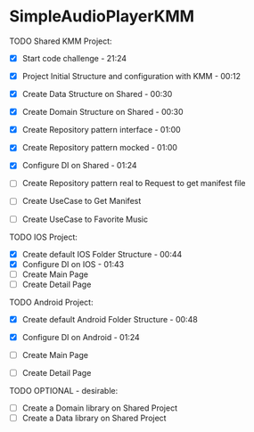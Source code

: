 # SimpleAudioPlayerKMM


TODO Shared KMM Project:
- [X] Start code challenge - 21:24
- [X] Project Initial Structure and configuration with KMM - 00:12
- [X] Create Data Structure on Shared - 00:30
- [X] Create Domain Structure on Shared - 00:30
- [X] Create Repository pattern interface - 01:00 
- [X] Create Repository pattern mocked - 01:00
- [X] Configure DI on Shared - 01:24
- [ ] Create Repository pattern real to Request to get manifest file
- [ ] Create UseCase to Get Manifest
- [ ] Create UseCase to Favorite Music


TODO IOS Project:
- [X] Create default IOS Folder Structure - 00:44
- [X] Configure DI on IOS - 01:43
- [ ] Create Main Page
- [ ] Create Detail Page

TODO Android Project:
- [X] Create default Android Folder Structure - 00:48
- [X] Configure DI on Android - 01:24
- [ ] Create Main Page
- [ ] Create Detail Page


TODO OPTIONAL - desirable:
- [ ] Create a Domain library on Shared Project
- [ ] Create a Data library on Shared Project

